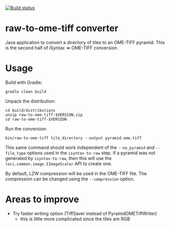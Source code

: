 [![Build status](https://ci.appveyor.com/api/projects/status/hvqqnbiwmo90m2fd?svg=true)](https://ci.appveyor.com/project/gs-jenkins/raw-to-ome-tiff)

raw-to-ome-tiff converter
=========================

Java application to convert a directory of tiles to an OME-TIFF pyramid.
This is the second half of iSyntax => OME-TIFF conversion.


Usage
=====

Build with Gradle:

    gradle clean build

Unpack the distribution:

    cd build/distributions
    unzip raw-to-ome-tiff-$VERSION.zip
    cd raw-to-ome-tiff-$VERSION

Run the conversion:

    bin/raw-to-ome-tiff tile_directory --output pyramid.ome.tiff

This same command should work independent of the `--no_pyramid` and `--file_type` options used in the `isyntax-to-raw` step.
If a pyramid was not generated by `isyntax-to-raw`, then this will use the `loci.common.image.IImageScaler` API to create one.

By default, LZW compression will be used in the OME-TIFF file.
The compression can be changed using the `--compression` option.


Areas to improve
================

* Try faster writing option (TiffSaver instead of PyramidOMETiffWriter)
    - this is little more complicated since the tiles are RGB
